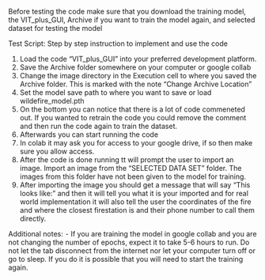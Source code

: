 Before testing the code make sure that you download the training model, the VIT_plus_GUI, Archive if you want to train the model again, and selected dataset for testing the model

Test Script:
Step by step instruction to implement and use the code

1.	Load the code “VIT_plus_GUI” into your preferred development platform. 
2.	Save the Archive folder somewhere on your computer or google collab
3.	Change the image directory in the Execution cell to where you saved the Archive folder. This is marked with the note “Change Archive Location”
4.  Set the model save path to where you want to save or load wildefire_model.pth
5.  On the bottom you can notice that there is a lot of code commeneted out. If you wanted to retrain the code you could remove the comment and then run the code again to train the dataset.
6. Afterwards you can start running the code
7.	In colab it may ask you for access to your google drive, if so then make sure you allow access.
8. After the code is done running tt will prompt the user to import an image. Import an image from the “SELECTED DATA SET” folder. The images from this folder have not been given to the model for training. 
10.	After importing the image you should get a message that will say “This looks like:” and then it will tell you what it is your imported and for real world implementation it will also tell the user the coordinates of the fire and where the closest firestation is and their phone number to call them directly. 

Additional notes:
⁃	If you are training the model in google collab and you are not changing the number of epochs, expect it to take 5-6 hours to run. Do not let the tab disconnect from the internet nor let your computer turn off or go to sleep. If you do it is possible that you will need to start the training again.
